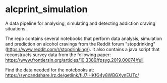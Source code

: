 # alcprint_simulation
A data pipeline for analysing, simulating and detecting addiction craving situations

The repo contains several notebooks that perform data analysis, simulation and prediction on alcohol cravings from the Reddit forum "stopdrinking" (https://www.reddit.com/r/stopdrinking/). It also contains a java script that reconstructs survey data from the following paper: https://www.frontiersin.org/articles/10.3389/fpsyg.2019.00074/full

Find the data needed for the notebooks at: https://syncandshare.lrz.de/getlink/fiJ7iHKfG4y8WBGXynEUTc/
